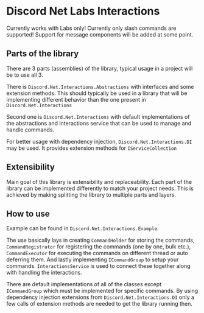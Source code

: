 # Discord Net Labs Interactions

Currently works with Labs only! Currently only slash commands are supported!
Support for message components will be added at some point.

## Parts of the library

There are 3 parts (assemblies) of the library, typical usage in a project will be to use
all 3.

There is `Discord.Net.Interactions.Abstractions` with interfaces and some extension
methods. This should typically be used in a library that will be implementing different
behavior than the one present in `Discord.Net.Interactions`

Second one is `Discord.Net.Interactions` with default implementations of the
abstractions and interactions service that can be used to manage and handle commands.

For better usage with dependency injection, `Discord.Net.Interactions.DI` may
be used. It provides extension methods for `IServiceCollection`

## Extensibility

Main goal of this library is extensibility and replaceability. Each part of the
library can be implemented differently to match your project needs. This is
achieved by making splitting the library to multiple parts and layers.

## How to use

Example can be found in `Discord.Net.Interactions.Example`.

The use basically lays in creating `CommandHolder` for storing the commands,
`CommandRegistrator` for registering the commands (one by one, bulk etc.),
`CommandExecutor` for executing the commands on different thread or auto deferring
them. And lastly implementing `ICommandGroup` to setup your commands.
`InteractionsService` is used to connect these together along
with handling the interactions.

There are default implementations of all of the classes except `ICommandGroup`
which must be implemented for specific commands. By using dependency injection
extensions from `Discord.Net.Interactions.DI` only a few calls of extension
methods are needed to get the library running then.
